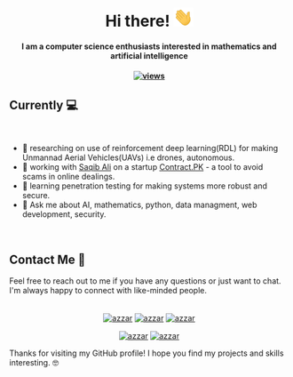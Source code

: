 
<div align="center">
<h1 align="center">Hi there! <img width="35" src="https://github.com/1999AZZAR/1999AZZAR/blob/main/resources/img/waving.gif"></h1>
<h4 align="center">I am a computer science enthusiasts interested in mathematics and artificial intelligence</h4>
<h4>
<a href="https://github.com/hifarhanali"><img alt="views" title="Github views" src="https://komarev.com/ghpvc/?username=hifarhanali&style=flat-square" width="125"/></a></h4>
</div>


<h2> Currently 💻 </h3>
<br>

- 📖 researching on use of reinforcement deep learning(RDL) for making Unmannad Aerial Vehicles(UAVs) i.e drones, autonomous.
- 💼 working with [Saqib Ali](https://github.com/SaqibAMA) on a startup [Contract.PK](https://www.contract.pk/) - a tool to avoid scams in online dealings.
- 👮 learning penetration testing for making systems more robust and secure.
- 💬 Ask me about AI, mathematics, python, data managment, web development, security.
<br/>

<h2> Contact Me 💬 </h2>

Feel free to reach out to me if you have any questions or just want to chat. I'm always happy to connect with like-minded people.

<p align="center">
  <br/>
  <a href="https://www.linkedin.com/in/hifarhanali/" target="blank"><img align="center"
     src="https://img.shields.io/badge/linkedin-%231DA1F2.svg?style=for-the-badge&logo=linkedin&logoColor=white"
     alt="azzar" height="30"/></a>
  <a href="https://www.facebook.com/frhan.ali.1671897/" target="blank"><img align="center"
     src="https://img.shields.io/badge/facebook-4267B2.svg?style=for-the-badge&logo=facebook&logoColor=white"
     alt="azzar" height="30"/></a>
  <a href="mailto:hifarhanali@gmail.com" target="blank"><img align="center"
     src="https://img.shields.io/badge/gmail-EA4335.svg?style=for-the-badge&logo=gmail&logoColor=white"
     alt="azzar" height="30"/></a>
</p>
<p align="center">
  <a href="https://instagram.com/hifarhanali" target="blank"><img align="center"
     src="https://img.shields.io/badge/instagram-%23E4405F.svg?style=for-the-badge&logo=Instagram&logoColor=white"
     alt="azzar" height="30"/></a>
  <a href="https://twitter.com/hifarhanali" target="blank"><img align="center"
     src="https://img.shields.io/badge/twitter-1DA1F2.svg?style=for-the-badge&logo=twitter&logoColor=white"
     alt="azzar" height="30"/></a>
  <br>
</p>

Thanks for visiting my GitHub profile! I hope you find my projects and skills interesting. 🤓

